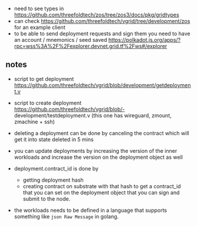 - need to see types in https://github.com/threefoldtech/zos/tree/zos3/docs/pkg/gridtypes
- can check https://github.com/threefoldtech/vgrid/tree/development/zos for an example client
- to be able to send deployment requests and sign them you need to have an account / mnemonics / seed saved https://polkadot.js.org/apps/?rpc=wss%3A%2F%2Fexplorer.devnet.grid.tf%2Fws#/explorer



## notes
- script to get deployment https://github.com/threefoldtech/vgrid/blob/development/getdeployment.v

- script to create deployment https://github.com/threefoldtech/vgrid/blob/- development/testdeployment.v (this one has wireguard, zmount, zmachine + ssh)
- deleting a deployment can be done by canceling the contract which will get it into state deleted in 5 mins
- you can update deployments by increasing the version of the inner workloads and increase the version on the deployment object as well
- deployment.contract_id is done by
   - getting deployment hash
   - creating contract on substrate with that hash to get a contract_id that you can set on the deployment object that you can sign and submit to the node.

- the workloads needs to be defined in a language that supports something like `json Raw Message` in golang.

